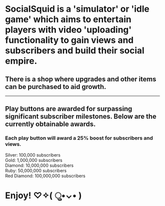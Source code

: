 # SocialSquid is a 'simulator' or 'idle game' which aims to entertain players with video 'uploading' functionality to gain views and subscribers and build their social empire.

## There is a shop where upgrades and other items can be purchased to aid growth.

<hr>

## Play buttons are awarded for surpassing significant subscriber milestones. Below are the currently obtainable awards.
### Each play button will award a 25% boost for subscribers and views.

Silver: 100,000 subscribers <br>
Gold: 1,000,000 subscribers <br>
Diamond: 10,000,000 subscribers <br> 
Ruby: 50,000,000 subscribers <br>
Red Diamond: 100,000,000 subscribers

# Enjoy! ♡✧( ु•⌄• )
